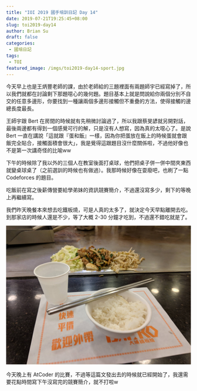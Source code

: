 ```yaml
---
title: "IOI 2019 國手培訓日記 Day 14"
date: 2019-07-21T19:25:45+08:00
slug: toi2019-day14
author: Brian Su
draft: false
categories:
 - 國培日記
tags:
 - TOI
featured_image: /imgs/toi2019-day14-sport.jpg
---
```


今天早上也是王炳豐老師的課，由於老師給的三題裡面有兩題師宇已經寫掉了，所以我們就都在討論剩下那題噁心的幾何題。題目基本上就是問說給你兩個分別不自交的任意多邊形，你要找到一種讓兩個多邊形接觸但不重疊的方法，使得接觸的邊總長度最長。

王師宇跟 Bert 在房間的時候就有先稍微討論過了，所以我跟蔡旻諺就另開對話，最後兩邊都有得到一個感覺可行的解，只是沒有人想寫，因為真的太噁心了。是說 Bert 一直在講說「這就跟『蛋和飯』一樣，因為你把蛋放在飯上的時候蛋就會跟飯完全貼合，接觸面積會很大」，我是覺得這跟題目沒什麼關係啦，不過他好像也不是第一次講奇怪的比喻ww

下午的時候除了我以外的三個人在教室後面打桌球，他們把桌子併一併中間夾東西就變桌球桌了（之前選訓的時候也有做過）。我那時候好像在耍廢吧，也刷了一點 Codeforces 的題目。

吃飯前在寫之後薪傳營要給學弟妹的資訊競賽簡介，不過還沒寫多少，剩下的等晚上再繼續寫。

我們昨天晚餐本來想去吃鐵板燒，可是人真的太多了，就決定今天早點離開去吃。到那家店的時候人還是不少，等了大概 2-30 分鐘才吃到，不過還不錯吃就是了。

![晚餐~](/imgs/toi2019-day14-dinner.jpg)

今天晚上有 AtCoder 的比賽，不過等這篇文發出去的時候就已經開始了，我還需要花點時間寫下午沒寫完的競賽簡介，就不打啦w
